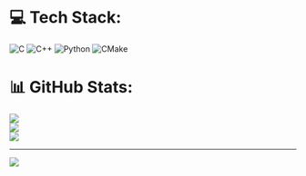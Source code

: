 
# 💻 Tech Stack:
![C](https://img.shields.io/badge/c-%2300599C.svg?style=for-the-badge&logo=c&logoColor=white) ![C++](https://img.shields.io/badge/c++-%2300599C.svg?style=for-the-badge&logo=c%2B%2B&logoColor=white) ![Python](https://img.shields.io/badge/python-3670A0?style=for-the-badge&logo=python&logoColor=ffdd54) ![CMake](https://img.shields.io/badge/CMake-%23008FBA.svg?style=for-the-badge&logo=cmake&logoColor=white)
# 📊 GitHub Stats:
![](https://github-readme-stats.vercel.app/api?username=darquestheo&theme=merko&hide_border=false&include_all_commits=true&count_private=true)<br/>
![](https://github-readme-streak-stats.herokuapp.com/?user=darquestheo&theme=merko&hide_border=false)<br/>
![](https://github-readme-stats.vercel.app/api/top-langs/?username=darquestheo&theme=merko&hide_border=false&include_all_commits=true&count_private=true&layout=compact)

---
[![](https://visitcount.itsvg.in/api?id=darquestheo&icon=0&color=0)](https://visitcount.itsvg.in)

<!-- Proudly created with GPRM ( https://gprm.itsvg.in ) -->

